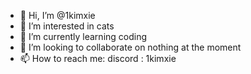 - 👋 Hi, I’m @1kimxie
- 👀 I’m interested in cats
- 🌱 I’m currently learning coding
- 💞️ I’m looking to collaborate on nothing at the moment
- 📫 How to reach me:
  discord : 1kimxie

<!---
1kimxie/1kimxie is a ✨ special ✨ repository because its `README.md` (this file) appears on your GitHub profile.
You can click the Preview link to take a look at your changes.
--->
